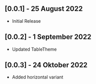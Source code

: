 ## [0.0.1] - 25 August 2022

* Initial Release

## [0.0.2] - 1 September 2022

* Updated TableTheme

## [0.0.3] - 24 Oktober 2022

* Added horizontal variant